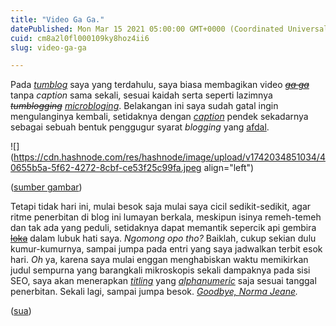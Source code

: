 ```yaml
---
title: "Video Ga Ga."
datePublished: Mon Mar 15 2021 05:00:00 GMT+0000 (Coordinated Universal Time)
cuid: cm8a2l0fl000109ky8hoz4ii6
slug: video-ga-ga

---
```


Pada [*tumblog*](https://notes.ofisia.name/) saya yang terdahulu, saya biasa membagikan video [*<s>ga ga</s>*](https://youtube.com/watch?v=azdwsXLmrHE) tanpa *caption* sama sekali, sesuai kaidah serta seperti lazimnya *<s>tumblogging</s>* [*microbloging*](https://en.wikipedia.org/wiki/Microblogging). Belakangan ini saya sudah gatal ingin mengulanginya kembali, setidaknya dengan [*caption*](https://en.wiktionary.org/wiki/caption#Noun) pendek sekadarnya sebagai sebuah bentuk penggugur syarat *blogging* yang [afdal](https://kbbi.kemdikbud.go.id/entri/afdal).

![](https://cdn.hashnode.com/res/hashnode/image/upload/v1742034851034/40655b5a-5f62-4272-8cbf-ce53f25c99fa.jpeg align="left")

([sumber gambar](https://www.oldbookillustrations.com/illustrations/magic-lantern/))

Tetapi tidak hari ini, mulai besok saja mulai saya cicil sedikit-sedikit, agar ritme penerbitan di blog ini lumayan berkala, meskipun isinya remeh-temeh dan tak ada yang peduli, setidaknya dapat memantik sepercik api gembira [<s>loka</s>](https://en.wikipedia.org/wiki/Gembira_Loka_Zoo) dalam lubuk hati saya. *Ngomong opo tho?* Baiklah, cukup sekian dulu kumur-kumurnya, sampai jumpa pada entri yang saya jadwalkan terbit esok hari. *Oh* ya, karena saya mulai enggan menghabiskan waktu memikirkan judul sempurna yang barangkali mikroskopis sekali dampaknya pada sisi SEO, saya akan menerapkan [*titling*](https://en.wiktionary.org/wiki/titling#Noun) yang [*alphanumeric*](https://en.wiktionary.org/wiki/alphanumeric#Adjective) saja sesuai tanggal penerbitan. Sekali lagi, sampai jumpa besok. [*Goodbye, Norma Jeane*](https://genius.com/Elton-john-candle-in-the-wind-lyrics)*.*

([sua](https://sua.ist))
